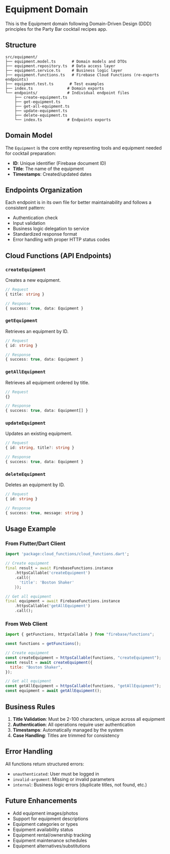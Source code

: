 # Equipment Domain

This is the Equipment domain following Domain-Driven Design (DDD) principles for the Party Bar cocktail recipes app.

## Structure

```
src/equipment/
├── equipment.model.ts       # Domain models and DTOs
├── equipment.repository.ts  # Data access layer
├── equipment.service.ts     # Business logic layer
├── equipment.functions.ts   # Firebase Cloud Functions (re-exports endpoints)
├── equipment.test.ts       # Test examples
├── index.ts               # Domain exports
└── endpoints/             # Individual endpoint files
    ├── create-equipment.ts
    ├── get-equipment.ts
    ├── get-all-equipment.ts
    ├── update-equipment.ts
    ├── delete-equipment.ts
    └── index.ts           # Endpoints exports
```

## Domain Model

The `Equipment` is the core entity representing tools and equipment needed for cocktail preparation:

- **ID**: Unique identifier (Firebase document ID)
- **Title**: The name of the equipment
- **Timestamps**: Created/updated dates

## Endpoints Organization

Each endpoint is in its own file for better maintainability and follows a consistent pattern:

- Authentication check
- Input validation  
- Business logic delegation to service
- Standardized response format
- Error handling with proper HTTP status codes

## Cloud Functions (API Endpoints)

### `createEquipment`

Creates a new equipment.

```typescript
// Request
{ title: string }

// Response
{ success: true, data: Equipment }
```

### `getEquipment`

Retrieves an equipment by ID.

```typescript
// Request
{ id: string }

// Response
{ success: true, data: Equipment }
```

### `getAllEquipment`

Retrieves all equipment ordered by title.

```typescript
// Request
{}

// Response
{ success: true, data: Equipment[] }
```

### `updateEquipment`

Updates an existing equipment.

```typescript
// Request
{ id: string, title?: string }

// Response
{ success: true, data: Equipment }
```

### `deleteEquipment`

Deletes an equipment by ID.

```typescript
// Request
{ id: string }

// Response
{ success: true, message: string }
```

## Usage Example

### From Flutter/Dart Client

```dart
import 'package:cloud_functions/cloud_functions.dart';

// Create equipment
final result = await FirebaseFunctions.instance
    .httpsCallable('createEquipment')
    .call({
      'title': 'Boston Shaker'
    });

// Get all equipment
final equipment = await FirebaseFunctions.instance
    .httpsCallable('getAllEquipment')
    .call();
```

### From Web Client

```javascript
import { getFunctions, httpsCallable } from "firebase/functions";

const functions = getFunctions();

// Create equipment
const createEquipment = httpsCallable(functions, "createEquipment");
const result = await createEquipment({
  title: "Boston Shaker",
});

// Get all equipment
const getAllEquipment = httpsCallable(functions, "getAllEquipment");
const equipment = await getAllEquipment();
```

## Business Rules

1. **Title Validation**: Must be 2-100 characters, unique across all equipment
2. **Authentication**: All operations require user authentication
3. **Timestamps**: Automatically managed by the system
4. **Case Handling**: Titles are trimmed for consistency

## Error Handling

All functions return structured errors:

- `unauthenticated`: User must be logged in
- `invalid-argument`: Missing or invalid parameters
- `internal`: Business logic errors (duplicate titles, not found, etc.)

## Future Enhancements

- Add equipment images/photos
- Support for equipment descriptions
- Equipment categories or types
- Equipment availability status
- Equipment rental/ownership tracking
- Equipment maintenance schedules
- Equipment alternatives/substitutions
